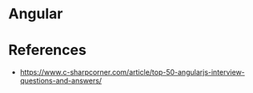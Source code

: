 # Angular

# References
* https://www.c-sharpcorner.com/article/top-50-angularjs-interview-questions-and-answers/

